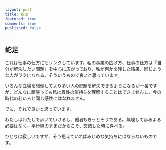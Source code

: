 ```yaml
---
layout: post
title: 蛇足
featured: true
comments: true
published: false
---
```


## 蛇足

これは仕事の仕方にもリンクしています。私の事業の広げ方、仕事の仕方は「自分が解決したい問題」を中心に広がっており、私が何かを残した結果、同じような人がラクになれる。そういうもので良いと思っています。

いろんな立場を想像してより多い人の問題を解決できるようになるが一番ですが、どんなに頑張っても私は異性の気持ちを理解することはできませんし、今の時代の若い人と同じ感性にはなれません。

でも、それで良いと思っています。

わたしはわたしで歩いていけるし、他者もきっとそうである。無理して歩みよる必要はなく、平行線のままだからこそ、交錯した時に喜べる。

ひとりは寂しいですが、そう思えていればみじめな気持ちにはならないものです。


